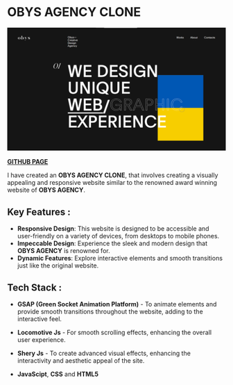 # OBYS AGENCY CLONE

![OBYS AGENCY](/Assets/OBYS%20AGENCY.png)

[**GITHUB PAGE**](https://architraghav.github.io/OBYS-AGENCY/)


I have created an **OBYS AGENCY CLONE**, that involves creating a visually appealing and responsive website similar to the renowned award winning website of **OBYS AGENCY**.

## Key Features :

- **Responsive Design**: This website is designed to be accessible and user-friendly on a variety of devices, from desktops to mobile phones.
- **Impeccable Design**: Experience the sleek and modern design that **OBYS AGENCY** is renowned for.
- **Dynamic Features**: Explore interactive elements and smooth transitions just like the original website.

## Tech Stack :

- **GSAP (Green Socket Animation Platform)** - To animate elements and provide smooth transitions throughout the website, adding to the interactive feel.

- **Locomotive Js** - For smooth scrolling effects, enhancing the overall user experience.

- **Shery Js** - To create advanced visual effects, enhancing the interactivity and aesthetic appeal of the site.

- **JavaScipt**, **CSS** and **HTML5**